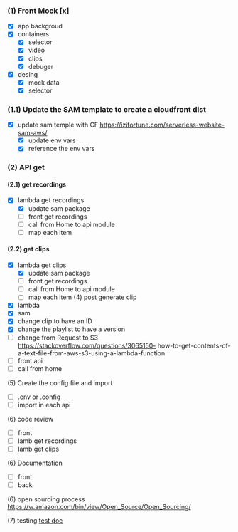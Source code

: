 ### (1) Front Mock [x]
- [x] app backgroud
- [x] containers
    - [x] selector
    - [x] video
    - [x] clips
    - [x] debuger
- [x] desing
    - [x] mock data
    - [x] selector
### (1.1) Update the SAM template to create a cloudfront dist
- [x] update sam temple with CF https://izifortune.com/serverless-website-sam-aws/
    - [x] update env vars
    - [x] reference the env vars
### (2) API get
#### (2.1) get recordings
- [x] lambda get recordings
    - [x] update sam package
    - [ ] front get recordings
    - [ ] call from Home to api module
    - [ ] map each item
#### (2.2) get clips
- [x] lambda get clips
    - [x] update sam package
    - [ ] front get recordings
    - [ ] call from Home to api module
    - [ ] map each item
(4) post generate clip
- [x] lambda
- [x] sam
- [x] change clip to have an ID
- [x] change the playlist to have a version
- [ ] change from Request to S3  https://stackoverflow.com/questions/3065150- how-to-get-contents-of-a-text-file-from-aws-s3-using-a-lambda-function
- [ ] front api
- [ ] call from home 

(5) Create the config file and import
- [ ] .env or .config
- [ ] import in each api

(6) code review
- [ ] front
- [ ] lamb get recordings
- [ ] lamb get clips

(6) Documentation
- [ ] front
- [ ] back

(6) open sourcing process https://w.amazon.com/bin/view/Open_Source/Open_Sourcing/

(7) testing
[test doc](tests.md)
